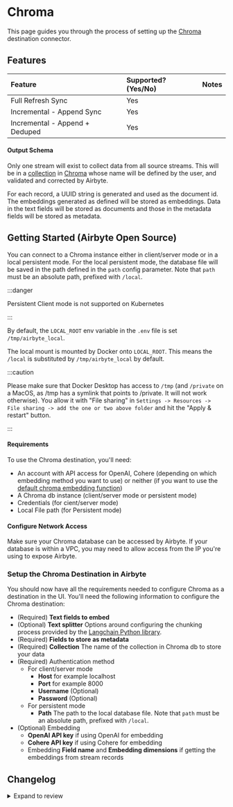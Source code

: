 # Chroma

This page guides you through the process of setting up the [Chroma](https://docs.trychroma.com/?lang=py) destination connector.

## Features

| Feature                        | Supported?\(Yes/No\) | Notes |
| :----------------------------- | :------------------- | :---- |
| Full Refresh Sync              | Yes                  |       |
| Incremental - Append Sync      | Yes                  |       |
| Incremental - Append + Deduped | Yes                  |       |

#### Output Schema

Only one stream will exist to collect data from all source streams. This will be in a [collection](https://docs.trychroma.com/usage-guide#using-collections) in [Chroma](https://docs.trychroma.com/?lang=py) whose name will be defined by the user, and validated and corrected by Airbyte.

For each record, a UUID string is generated and used as the document id. The embeddings generated as defined will be stored as embeddings. Data in the text fields will be stored as documents and those in the metadata fields will be stored as metadata.

## Getting Started \(Airbyte Open Source\)

You can connect to a Chroma instance either in client/server mode or in a local persistent mode. For the local persistent mode, the database file will be saved in the path defined in the `path` config parameter. Note that `path` must be an absolute path, prefixed with `/local`.

:::danger

Persistent Client mode is not supported on Kubernetes

:::

By default, the `LOCAL_ROOT` env variable in the `.env` file is set `/tmp/airbyte_local`.

The local mount is mounted by Docker onto `LOCAL_ROOT`. This means the `/local` is substituted by `/tmp/airbyte_local` by default.

:::caution

Please make sure that Docker Desktop has access to `/tmp` (and `/private` on a MacOS, as /tmp has a symlink that points to /private. It will not work otherwise). You allow it with "File sharing" in `Settings -> Resources -> File sharing -> add the one or two above folder` and hit the "Apply & restart" button.

:::

#### Requirements

To use the Chroma destination, you'll need:

- An account with API access for OpenAI, Cohere (depending on which embedding method you want to use) or neither (if you want to use the [default chroma embedding function](https://docs.trychroma.com/embeddings#default-all-minilm-l6-v2))
- A Chroma db instance (client/server mode or persistent mode)
- Credentials (for cient/server mode)
- Local File path (for Persistent mode)

#### Configure Network Access

Make sure your Chroma database can be accessed by Airbyte. If your database is within a VPC, you may need to allow access from the IP you're using to expose Airbyte.

### Setup the Chroma Destination in Airbyte

You should now have all the requirements needed to configure Chroma as a destination in the UI. You'll need the following information to configure the Chroma destination:

- (Required) **Text fields to embed**
- (Optional) **Text splitter** Options around configuring the chunking process provided by the [Langchain Python library](https://python.langchain.com/docs/get_started/introduction).
- (Required) **Fields to store as metadata**
- (Required) **Collection** The name of the collection in Chroma db to store your data
- (Required) Authentication method
  - For client/server mode
    - **Host** for example localhost
    - **Port** for example 8000
    - **Username** (Optional)
    - **Password** (Optional)
  - For persistent mode
    - **Path** The path to the local database file. Note that `path` must be an absolute path, prefixed with `/local`.
- (Optional) Embedding
  - **OpenAI API key** if using OpenAI for embedding
  - **Cohere API key** if using Cohere for embedding
  - Embedding **Field name** and **Embedding dimensions** if getting the embeddings from stream records

## Changelog

<details>
  <summary>Expand to review</summary>

| Version | Date       | Pull Request                                              | Subject                                                      |
| :------ | :--------- | :-------------------------------------------------------- | :----------------------------------------------------------- |
| 0.0.25 | 2024-08-17 | [44292](https://github.com/airbytehq/airbyte/pull/44292) | Update dependencies |
| 0.0.24 | 2024-08-12 | [43734](https://github.com/airbytehq/airbyte/pull/43734) | Update dependencies |
| 0.0.23 | 2024-08-10 | [43702](https://github.com/airbytehq/airbyte/pull/43702) | Update dependencies |
| 0.0.22 | 2024-08-03 | [43133](https://github.com/airbytehq/airbyte/pull/43133) | Update dependencies |
| 0.0.21 | 2024-07-27 | [42628](https://github.com/airbytehq/airbyte/pull/42628) | Update dependencies |
| 0.0.20 | 2024-07-20 | [42160](https://github.com/airbytehq/airbyte/pull/42160) | Update dependencies |
| 0.0.19 | 2024-07-13 | [41802](https://github.com/airbytehq/airbyte/pull/41802) | Update dependencies |
| 0.0.18 | 2024-07-10 | [41384](https://github.com/airbytehq/airbyte/pull/41384) | Update dependencies |
| 0.0.17 | 2024-07-09 | [41165](https://github.com/airbytehq/airbyte/pull/41165) | Update dependencies |
| 0.0.16 | 2024-07-06 | [40926](https://github.com/airbytehq/airbyte/pull/40926) | Update dependencies |
| 0.0.15 | 2024-06-29 | [40634](https://github.com/airbytehq/airbyte/pull/40634) | Update dependencies |
| 0.0.14 | 2024-06-27 | [40215](https://github.com/airbytehq/airbyte/pull/40215) | Replaced deprecated AirbyteLogger with logging.Logger |
| 0.0.13 | 2024-06-25 | [40431](https://github.com/airbytehq/airbyte/pull/40431) | Update dependencies |
| 0.0.12 | 2024-06-23 | [40222](https://github.com/airbytehq/airbyte/pull/40222) | Update dependencies |
| 0.0.11 | 2024-06-22 | [40068](https://github.com/airbytehq/airbyte/pull/40068) | Update dependencies |
| 0.0.10  | 2024-04-15 | [#37333](https://github.com/airbytehq/airbyte/pull/37333) | Updated CDK & pytest version to fix security vulnerabilities |
| 0.0.9   | 2023-12-11 | [#33303](https://github.com/airbytehq/airbyte/pull/33303) | Fix bug with embedding special tokens                        |
| 0.0.8   | 2023-12-01 | [#32697](https://github.com/airbytehq/airbyte/pull/32697) | Allow omitting raw text                                      |
| 0.0.7   | 2023-11-16 | [#32608](https://github.com/airbytehq/airbyte/pull/32608) | Support deleting records for CDC sources                     |
| 0.0.6   | 2023-11-13 | [#32357](https://github.com/airbytehq/airbyte/pull/32357) | Improve spec schema                                          |
| 0.0.5   | 2023-10-23 | [#31563](https://github.com/airbytehq/airbyte/pull/31563) | Add field mapping option                                     |
| 0.0.4   | 2023-10-15 | [#31329](https://github.com/airbytehq/airbyte/pull/31329) | Add OpenAI-compatible embedder option                        |
| 0.0.3   | 2023-10-04 | [#31075](https://github.com/airbytehq/airbyte/pull/31075) | Fix OpenAI embedder batch size                               |
| 0.0.2   | 2023-09-29 | [#30820](https://github.com/airbytehq/airbyte/pull/30820) | Update CDK                                                   |
| 0.0.1   | 2023-09-08 | [#30023](https://github.com/airbytehq/airbyte/pull/30023) | 🎉 New Destination: Chroma (Vector Database)                 |

</details>

